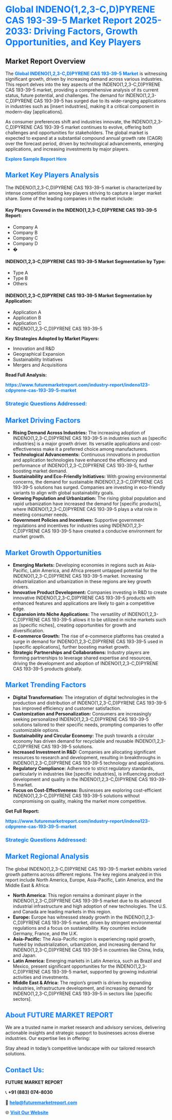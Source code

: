 <h1 style="color: #007BFF;">Global INDENO(1,2,3-C,D)PYRENE CAS 193-39-5 Market Report 2025-2033: Driving Factors, Growth Opportunities, and Key Players</h1>

<section id="overview">
<h2>Market Report Overview</h2>
<p>The <a href="https://www.futuremarketreport.com/industry-report/indeno123-cdpyrene-cas-193-39-5-market" style="color: #007BFF; text-decoration: none;"><strong>Global INDENO(1,2,3-C,D)PYRENE CAS 193-39-5 Market</strong></a> is witnessing significant growth, driven by increasing demand across various industries. This report delves into the key aspects of the INDENO(1,2,3-C,D)PYRENE CAS 193-39-5 market, providing a comprehensive analysis of its current status, future potential, and challenges. The demand for INDENO(1,2,3-C,D)PYRENE CAS 193-39-5 has surged due to its wide-ranging applications in industries such as [insert industries], making it a critical component in modern-day [applications].</p>
<p>As consumer preferences shift and industries innovate, the INDENO(1,2,3-C,D)PYRENE CAS 193-39-5 market continues to evolve, offering both challenges and opportunities for stakeholders. The global market is expected to expand at a substantial compound annual growth rate (CAGR) over the forecast period, driven by technological advancements, emerging applications, and increasing investments by major players.</p>
</section>

<section id="overview">
<p><a href="https://www.futuremarketreport.com/request-sample/reportId=116347" style="color: #007BFF; text-decoration: none;"><strong>Explore Sample Report Here</strong></a></p>
</section>

<section id="key-players">
<h2 style="color: #007BFF;">Market Key Players Analysis</h2>
<p>The INDENO(1,2,3-C,D)PYRENE CAS 193-39-5 market is characterized by intense competition among key players striving to capture a larger market share. Some of the leading companies in the market include:</p>
<h4>Key Players Covered in the INDENO(1,2,3-C,D)PYRENE CAS 193-39-5 Report:</h4>
<ul><li>Company A</li><li>Company B</li><li>Company C</li><li>Company D</li><li>�</li></ul>
<h4>INDENO(1,2,3-C,D)PYRENE CAS 193-39-5 Market Segmentation by Type:</h4>
<ul><li>Type A</li><li>Type B</li><li>Others</li></ul>

<h4>INDENO(1,2,3-C,D)PYRENE CAS 193-39-5 Market Segmentation by Application:</h4>
<ul><li>Application A</li><li>Application B</li><li>Application C</li><li>INDENO(1,2,3-C,D)PYRENE CAS 193-39-5</li></ul>
<p><strong>Key Strategies Adopted by Market Players:</strong></p>
<ul>
<li>Innovation and R&D</li>
<li>Geographical Expansion</li>
<li>Sustainability Initiatives</li>
<li>Mergers and Acquisitions</li>
</ul>
</section>

<section>
<p><strong>Read Full Analysis: </strong></p><a href="https://www.futuremarketreport.com/industry-report/indeno123-cdpyrene-cas-193-39-5-market" style="color: #007BFF; text-decoration: none;"><strong>https://www.futuremarketreport.com/industry-report/indeno123-cdpyrene-cas-193-39-5-market</strong></a>
<h3 style="color: #007BFF;">Strategic Questions Addressed:</h3>
</section>

<section id="driving-factors">
<h2 style="color: #007BFF;">Market Driving Factors</h2>
<ul>
<li><strong>Rising Demand Across Industries:</strong> The increasing adoption of INDENO(1,2,3-C,D)PYRENE CAS 193-39-5 in industries such as [specific industries] is a major growth driver. Its versatile applications and cost-effectiveness make it a preferred choice among manufacturers.</li>
<li><strong>Technological Advancements:</strong> Continuous innovations in production and application technologies have enhanced the efficiency and performance of INDENO(1,2,3-C,D)PYRENE CAS 193-39-5, further boosting market demand.</li>
<li><strong>Sustainability and Eco-Friendly Initiatives:</strong> With growing environmental concerns, the demand for sustainable INDENO(1,2,3-C,D)PYRENE CAS 193-39-5 solutions has surged. Companies are investing in eco-friendly variants to align with global sustainability goals.</li>
<li><strong>Growing Population and Urbanization:</strong> The rising global population and rapid urbanization have increased the demand for [specific products], where INDENO(1,2,3-C,D)PYRENE CAS 193-39-5 plays a vital role in meeting consumer needs.</li>
<li><strong>Government Policies and Incentives:</strong> Supportive government regulations and incentives for industries using INDENO(1,2,3-C,D)PYRENE CAS 193-39-5 have created a conducive environment for market growth.</li>
</ul>
</section>

<section id="growth-opportunities">
<h2 style="color: #007BFF;">Market Growth Opportunities</h2>
<ul>
<li><strong>Emerging Markets:</strong> Developing economies in regions such as Asia-Pacific, Latin America, and Africa present untapped potential for the INDENO(1,2,3-C,D)PYRENE CAS 193-39-5 market. Increasing industrialization and urbanization in these regions are key growth drivers.</li>
<li><strong>Innovative Product Development:</strong> Companies investing in R&D to create innovative INDENO(1,2,3-C,D)PYRENE CAS 193-39-5 products with enhanced features and applications are likely to gain a competitive edge.</li>
<li><strong>Expansion into Niche Applications:</strong> The versatility of INDENO(1,2,3-C,D)PYRENE CAS 193-39-5 allows it to be utilized in niche markets such as [specific niches], creating opportunities for growth and diversification.</li>
<li><strong>E-commerce Growth:</strong> The rise of e-commerce platforms has created a surge in demand for INDENO(1,2,3-C,D)PYRENE CAS 193-39-5 used in [specific applications], further boosting market growth.</li>
<li><strong>Strategic Partnerships and Collaborations:</strong> Industry players are forming partnerships to leverage shared expertise and resources, driving the development and adoption of INDENO(1,2,3-C,D)PYRENE CAS 193-39-5 products globally.</li>
</ul>
</section>

<section id="trending-factors">
<h2 style="color: #007BFF;">Market Trending Factors</h2>
<ul>
<li><strong>Digital Transformation:</strong> The integration of digital technologies in the production and distribution of INDENO(1,2,3-C,D)PYRENE CAS 193-39-5 has improved efficiency and customer satisfaction.</li>
<li><strong>Customization and Personalization:</strong> Consumers are increasingly seeking personalized INDENO(1,2,3-C,D)PYRENE CAS 193-39-5 solutions tailored to their specific needs, prompting companies to offer customizable options.</li>
<li><strong>Sustainability and Circular Economy:</strong> The push towards a circular economy has driven demand for recyclable and reusable INDENO(1,2,3-C,D)PYRENE CAS 193-39-5 solutions.</li>
<li><strong>Increased Investment in R&D:</strong> Companies are allocating significant resources to research and development, resulting in breakthroughs in INDENO(1,2,3-C,D)PYRENE CAS 193-39-5 technology and applications.</li>
<li><strong>Regulatory Compliance:</strong> Adherence to strict regulatory standards, particularly in industries like [specific industries], is influencing product development and quality in the INDENO(1,2,3-C,D)PYRENE CAS 193-39-5 market.</li>
<li><strong>Focus on Cost-Effectiveness:</strong> Businesses are exploring cost-efficient INDENO(1,2,3-C,D)PYRENE CAS 193-39-5 solutions without compromising on quality, making the market more competitive.</li>
</ul>
</section>

<section>
<p><strong>Get Full Report: </strong></p><a href="https://www.futuremarketreport.com/industry-report/indeno123-cdpyrene-cas-193-39-5-market" style="color: #007BFF; text-decoration: none;"><strong>https://www.futuremarketreport.com/industry-report/indeno123-cdpyrene-cas-193-39-5-market</strong></a>
<h3 style="color: #007BFF;">Strategic Questions Addressed:</h3>
</section>


<section id="regional-analysis">
<h2 style="color: #007BFF;">Market Regional Analysis</h2>
<p>The global INDENO(1,2,3-C,D)PYRENE CAS 193-39-5 market exhibits varied growth patterns across different regions. The key regions analyzed in this report include North America, Europe, Asia-Pacific, Latin America, and the Middle East & Africa:</p>
<ul>
<li><strong>North America:</strong> This region remains a dominant player in the INDENO(1,2,3-C,D)PYRENE CAS 193-39-5 market due to its advanced industrial infrastructure and high adoption of new technologies. The U.S. and Canada are leading markets in this region.</li>
<li><strong>Europe:</strong> Europe has witnessed steady growth in the INDENO(1,2,3-C,D)PYRENE CAS 193-39-5 market, driven by stringent environmental regulations and a focus on sustainability. Key countries include Germany, France, and the U.K.</li>
<li><strong>Asia-Pacific:</strong> The Asia-Pacific region is experiencing rapid growth, fueled by industrialization, urbanization, and increasing demand for INDENO(1,2,3-C,D)PYRENE CAS 193-39-5 in countries like China, India, and Japan.</li>
<li><strong>Latin America:</strong> Emerging markets in Latin America, such as Brazil and Mexico, present significant opportunities for the INDENO(1,2,3-C,D)PYRENE CAS 193-39-5 market, supported by growing industrial activities and investments.</li>
<li><strong>Middle East & Africa:</strong> The region’s growth is driven by expanding industries, infrastructure development, and increasing demand for INDENO(1,2,3-C,D)PYRENE CAS 193-39-5 in sectors like [specific sectors].</li>
</ul>
</section>

<footer>
<h2 style="color: #007BFF;">About FUTURE MARKET REPORT</h2>
<p>We are a trusted name in market research and advisory services, delivering actionable insights and strategic support to businesses across diverse industries. Our expertise lies in offering:</p>

<p>Stay ahead in today’s competitive landscape with our tailored research solutions.</p>

<h2 style="color: #007BFF;">Contact Us:</h2>
<p><strong>FUTURE MARKET REPORT</strong></p>
<p>📞 <strong>+91 (883) 074-8030</strong></p>
<p>📧 <strong><a href="mailto:help@futuremarketreport.com" style="color: #007BFF;">help@futuremarketreport.com</a></strong></p>
<p>🌐 <strong><a href="https://www.futuremarketreport.com/" style="color: #007BFF;">Visit Our Website</a></strong></p>
</footer>